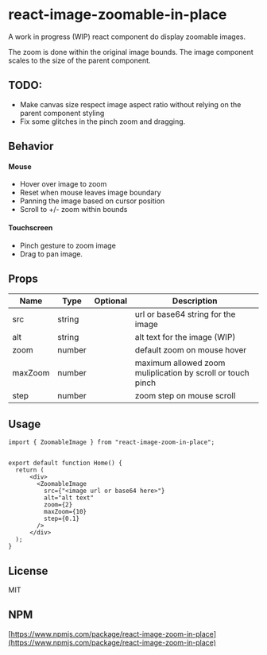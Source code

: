 # react-image-zoomable-in-place

A work in progress (WIP) react component do display zoomable images.

The zoom is done within the original image bounds. The image component scales to the size of the parent component. 

## TODO:

* Make canvas size respect image aspect ratio without relying on the parent component styling
* Fix some glitches in the pinch zoom and dragging.

## Behavior

#### Mouse

* Hover over image to zoom
* Reset when mouse leaves image boundary
* Panning the image based on cursor position
* Scroll to +/- zoom within bounds

#### Touchscreen

* Pinch gesture to zoom image
* Drag to pan image.

## Props

| Name     | Type    | Optional | Description |
| -------- | ------- | -------  | ------- |
| src      | string  |          |url or base64 string for the image|
| alt      | string  |          |alt text for the image (WIP)|
| zoom     | number  |          |default zoom on mouse hover|
| maxZoom  | number  |          |maximum allowed zoom muliplication by scroll or touch pinch|
| step     | number  |          |zoom step on mouse scroll|

## Usage

```
import { ZoomableImage } from "react-image-zoom-in-place";


export default function Home() {
  return (
      <div>
        <ZoomableImage
          src={"<image url or base64 here>"}
          alt="alt text"
          zoom={2}
          maxZoom={10}
		  step={0.1}
        />
      </div>
  );
}

```

## License

MIT

## NPM

[https://www.npmjs.com/package/react-image-zoom-in-place](https://www.npmjs.com/package/react-image-zoom-in-place) 